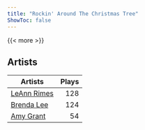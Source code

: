 ```yaml
---
title: "Rockin' Around The Christmas Tree"
ShowToc: false
---
```


{{< more >}}

## Artists
Artists | Plays 
----- | -----: 
[LeAnn Rimes](/artists/leann-rimes-122380) | 128
[Brenda Lee](/artists/brenda-lee-18115) | 124
[Amy Grant](/artists/amy-grant-3053) | 54

